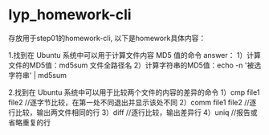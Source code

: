 # lyp_homework-cli
存放用于step01的homework-cli, 以下是homework具体内容：

1.找到在 Ubuntu 系统中可以用于计算文件内容 MD5 值的命令
answer：
   1）计算文件的MD5值：md5sum 文件全路径名
   2）计算字符串的MD5值：echo -n '被选字符串' | md5sum
   
2.找到在 Ubuntu 系统中可以用于比较两个文件的内容的差异的命令
   1）cmp file1 file2             //逐字节比较，在第一处不同退出并显示该处不同
   2）comm file1 file2            //逐行比较，输出两文件相同的行
   3）diff                        //逐行比较，输出差异行
   4）uniq                        //报告或省略重复的行
